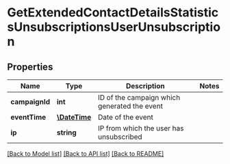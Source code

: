# GetExtendedContactDetailsStatisticsUnsubscriptionsUserUnsubscription

## Properties
Name | Type | Description | Notes
------------ | ------------- | ------------- | -------------
**campaignId** | **int** | ID of the campaign which generated the event | 
**eventTime** | [**\DateTime**](\DateTime.md) | Date of the event | 
**ip** | **string** | IP from which the user has unsubscribed | 

[[Back to Model list]](../../README.md#documentation-for-models) [[Back to API list]](../../README.md#documentation-for-api-endpoints) [[Back to README]](../../README.md)


